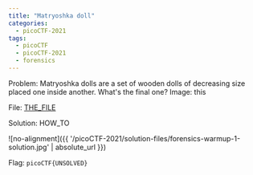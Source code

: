 ```yaml
---
title: "Matryoshka doll"
categories:
  - picoCTF-2021
tags:
  - picoCTF
  - picoCTF-2021
  - forensics
---
```


Problem: Matryoshka dolls are a set of wooden dolls of decreasing size placed one inside another. What's the final one? Image: this

File: [THE_FILE](https://github.com/Yorzaren/ctf/raw/master/picoCTF-2021/problem-files/dolls.jpg "Download file")

Solution: HOW_TO

![no-alignment]({{ '/picoCTF-2021/solution-files/forensics-warmup-1-solution.jpg' | absolute_url }})


Flag: ```picoCTF{UNSOLVED}```